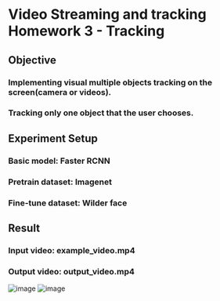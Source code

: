 # Video Streaming and tracking Homework 3 - Tracking
## Objective
### Implementing visual multiple objects tracking on the screen(camera or videos).
### Tracking only one object that the user chooses.

## Experiment Setup
### Basic model: Faster RCNN
### Pretrain dataset: Imagenet
### Fine-tune dataset: Wilder face

## Result
### Input video: example_video.mp4
### Output video: output_video.mp4
![image](https://github.com/stanley021039/human-face-tracking/blob/main/example/output_video2.gif)
![image](https://github.com/stanley021039/human-face-tracking/blob/main/example/output_video1.gif)
